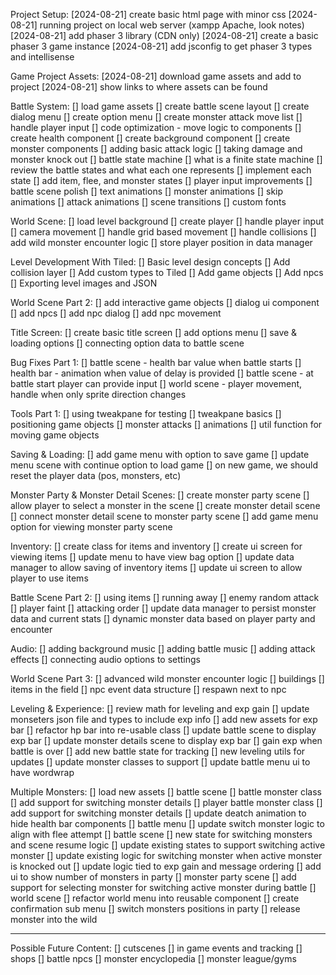 Project Setup:
  [2024-08-21] create basic html page with minor css
  [2024-08-21] running project on local web server (xampp Apache, look notes)
  [2024-08-21] add phaser 3 library (CDN only)
  [2024-08-21] create a basic phaser 3 game instance
  [2024-08-21] add jsconfig to get phaser 3 types and intellisense

Game Project Assets:
  [2024-08-21] download game assets and add to project
  [2024-08-21] show links to where assets can be found

Battle System:
  [] load game assets
  [] create battle scene layout
  [] create dialog menu
  [] create option menu
  [] create monster attack move list
  [] handle player input
  [] code optimization - move logic to components
    [] create health component
    [] create background component
    [] create monster components
  [] adding basic attack logic
  [] taking damage and monster knock out
  [] battle state machine
    [] what is a finite state machine
    [] review the battle states and what each one represents
    [] implement each state
    [] add item, flee, and monster states
    [] player input improvements
  [] battle scene polish
    [] text animations
    [] monster animations
    [] skip animations
    [] attack animations
    [] scene transitions
    [] custom fonts

World Scene:
  [] load level background
  [] create player
  [] handle player input
  [] camera movement
  [] handle grid based movement
  [] handle collisions
  [] add wild monster encounter logic
  [] store player position in data manager

Level Development With Tiled:
  [] Basic level design concepts
  [] Add collision layer
  [] Add custom types to Tiled
  [] Add game objects
  [] Add npcs
  [] Exporting level images and JSON

World Scene Part 2:
  [] add interactive game objects
  [] dialog ui component
  [] add npcs
  [] add npc dialog
  [] add npc movement

Title Screen:
  [] create basic title screen
  [] add options menu
  [] save & loading options
  [] connecting option data to battle scene

Bug Fixes Part 1:
  [] battle scene - health bar value when battle starts
  [] health bar - animation when value of delay is provided
  [] battle scene - at battle start player can provide input
  [] world scene - player movement, handle when only sprite direction changes

Tools Part 1:
  [] using tweakpane for testing
    [] tweakpane basics
    [] positioning game objects
    [] monster attacks
    [] animations
  [] util function for moving game objects

Saving & Loading:
  [] add game menu with option to save game
  [] update menu scene with continue option to load game
  [] on new game, we should reset the player data (pos, monsters, etc)

Monster Party & Monster Detail Scenes:
  [] create monster party scene
  [] allow player to select a monster in the scene
  [] create monster detail scene
  [] connect monster detail scene to monster party scene
  [] add game menu option for viewing monster party scene

Inventory:
  [] create class for items and inventory
  [] create ui screen for viewing items
  [] update menu to have view bag option
  [] update data manager to allow saving of inventory items
  [] update ui screen to allow player to use items

Battle Scene Part 2:
  [] using items
  [] running away
  [] enemy random attack
  [] player faint
  [] attacking order
  [] update data manager to persist monster data and current stats
  [] dynamic monster data based on player party and encounter

Audio:
  [] adding background music
  [] adding battle music
  [] adding attack effects
  [] connecting audio options to settings

World Scene Part 3:
  [] advanced wild monster encounter logic
  [] buildings
  [] items in the field
  [] npc event data structure
  [] respawn next to npc

Leveling & Experience:
  [] review math for leveling and exp gain
  [] update monseters json file and types to include exp info
  [] add new assets for exp bar
  [] refactor hp bar into re-usable class
  [] update battle scene to display exp bar
  [] update monster details scene to display exp bar
  [] gain exp when battle is over
    [] add new battle state for tracking
    [] new leveling utils for updates
    [] update monster classes to support
    [] update battle menu ui to have wordwrap

Multiple Monsters:
  [] load new assets
  [] battle scene
    [] battle monster class
      [] add support for switching monster details
    [] player battle monster class
      [] add support for switching monster details
      [] update deatch animation to hide health bar components
    [] battle menu
      [] update switch monster logic to align with flee attempt
    [] battle scene
      [] new state for switching monsters and scene resume logic
      [] update existing states to support switching active monster
      [] update existing logic for switching monster when active monster is knocked out
      [] update logic tied to exp gain and message ordering
      [] add ui to show number of monsters in party
    [] monster party scene
      [] add support for selecting monster for switching active monster during battle
  [] world scene
    [] refactor world menu into reusable component
    [] create confirmation sub menu
    [] switch monsters positions in party
    [] release monster into the wild

-------------------------------

Possible Future Content:
  [] cutscenes
  [] in game events and tracking
  [] shops
  [] battle npcs
  [] monster encyclopedia
  [] monster league/gyms